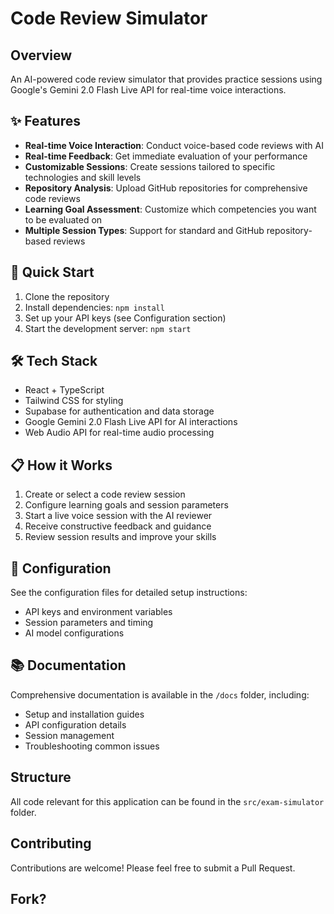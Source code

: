 # Code Review Simulator

## Overview

An AI-powered code review simulator that provides practice sessions using Google's Gemini 2.0 Flash Live API for real-time voice interactions.

## ✨ Features

- **Real-time Voice Interaction**: Conduct voice-based code reviews with AI
- **Real-time Feedback**: Get immediate evaluation of your performance
- **Customizable Sessions**: Create sessions tailored to specific technologies and skill levels
- **Repository Analysis**: Upload GitHub repositories for comprehensive code reviews
- **Learning Goal Assessment**: Customize which competencies you want to be evaluated on
- **Multiple Session Types**: Support for standard and GitHub repository-based reviews

## 🚀 Quick Start

1. Clone the repository
2. Install dependencies: `npm install`
3. Set up your API keys (see Configuration section)
4. Start the development server: `npm start`

## 🛠️ Tech Stack

- React + TypeScript
- Tailwind CSS for styling
- Supabase for authentication and data storage
- Google Gemini 2.0 Flash Live API for AI interactions
- Web Audio API for real-time audio processing

## 📋 How it Works

1. Create or select a code review session
2. Configure learning goals and session parameters
3. Start a live voice session with the AI reviewer
4. Receive constructive feedback and guidance
5. Review session results and improve your skills

## 🔧 Configuration

See the configuration files for detailed setup instructions:

- API keys and environment variables
- Session parameters and timing
- AI model configurations

## 📚 Documentation

Comprehensive documentation is available in the `/docs` folder, including:

- Setup and installation guides
- API configuration details
- Session management
- Troubleshooting common issues

## Structure

All code relevant for this application can be found in the `src/exam-simulator` folder.

## Contributing

Contributions are welcome! Please feel free to submit a Pull Request.

## Fork?
